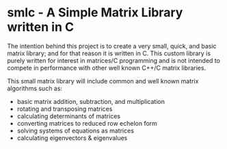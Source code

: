 # smlc - A Simple Matrix Library written in C

The intention behind this project is to create a very small, quick, and basic matrix library; and for that reason it is written in C. This custom library is purely written for interest in matrices/C programming and is not intended to compete in performance with other well known C++/C matrix libraries. 

This small matrix library will include common and well known matrix algorithms such as:
  - basic matrix addition, subtraction, and multiplication
  - rotating and transposing matrices
  - calculating determinants of matrices
  - converting matrices to reduced row echelon form
  - solving systems of equations as matrices 
  - calculating eigenvectors & eigenvalues
  

